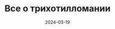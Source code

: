 ---
title: "Все о трихотилломании"
layout: category
category_name: "Трихотилломания"
date: 2024-03-19
permalink: /categories/trichotillomania.html
---